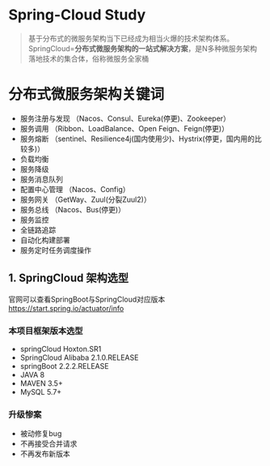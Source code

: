 # Spring-Cloud Study
> 基于分布式的微服务架构当下已经成为相当火爆的技术架构体系。 
> SpringCloud=**分布式微服务架构的一站式解决方案**，是N多种微服务架构落地技术的集合体，俗称微服务全家桶
# 分布式微服务架构关键词
- 服务注册与发现 （Nacos、Consul、Eureka(停更)、Zookeeper）
- 服务调用 （Ribbon、LoadBalance、Open Feign、Feign(停更)）
- 服务熔断 （sentinel、Resilience4j(国内使用少)、Hystrix(停更，国内用的比较多)）
- 负载均衡
- 服务降级
- 服务消息队列
- 配置中心管理 （Nacos、Config）
- 服务网关 （GetWay、Zuul(分裂Zuul2)）
- 服务总线 （Nacos、Bus(停更)）
- 服务监控
- 全链路追踪
- 自动化构建部署
- 服务定时任务调度操作
## 1. SpringCloud 架构选型
官网可以查看SpringBoot与SpringCloud对应版本
https://start.spring.io/actuator/info
### 本项目框架版本选型
- springCloud Hoxton.SR1
- SpringCloud Alibaba 2.1.0.RELEASE
- springBoot 2.2.2.RELEASE
- JAVA 8
- MAVEN 3.5+
- MySQL 5.7+
### 升级惨案
- 被动修复bug
- 不再接受合并请求
- 不再发布新版本